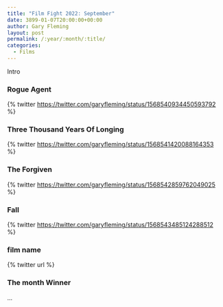 ```yaml
---
title: "Film Fight 2022: September"
date: 3899-01-07T20:00:00+00:00
author: Gary Fleming
layout: post
permalink: /:year/:month/:title/
categories:
  - Films
---
```


Intro

### Rogue Agent

{% twitter https://twitter.com/garyfleming/status/1568540934450593792 %}

### Three Thousand Years Of Longing

{% twitter https://twitter.com/garyfleming/status/1568541420088164353 %}

### The Forgiven

{% twitter https://twitter.com/garyfleming/status/1568542859762049025 %}

### Fall

{% twitter https://twitter.com/garyfleming/status/1568543485124288512 %}

### film name

{% twitter url %}


### The month Winner

...
